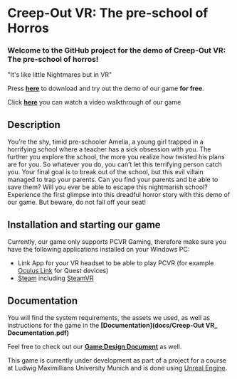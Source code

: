 # Creep-Out VR: The pre-school of Horros

### Welcome to the GitHub project for the demo of Creep-Out VR: The pre-school of horros!
"It's like little Nightmares but in VR"

Press **[here](https://syncandshare.lrz.de/getlink/fiGBr9DgvzNa1A9wXbfQr8/Creep-Out%20Vr%20Demo.zip)** to download and try out the demo of our game **for free**.

Click **[here](docs/Creep-Out_VR_Demo_Walkthrough_Low.mp4)** you can watch a video walkthrough of our game


## Description

You’re the shy, timid pre-schooler Amelia, a young girl trapped in a horrifying school where a teacher has a sick obsession with you. The further you explore the school, the more you realize how twisted his plans are for you. So whatever you do, you can’t let this terrifying person catch you. Your final goal is to break out of the school, but this evil villain managed to trap your parents. Can you find your parents and be able to save them? Will you ever be able to escape this nightmarish school? Experience the first glimpse into this dreadful horror story with this demo of our game. But beware, do not fall off your seat!

## Installation and starting our game

Currently, our game only supports PCVR Gaming, therefore make sure you have the following applications installed on your Windows PC:
- Link App for your VR headset to be able to play PCVR (for example [Oculus Link](https://www.meta.com/de/quest/setup/) for Quest devices)
- [Steam](https://store.steampowered.com/) including [SteamVR](https://store.steampowered.com/app/250820/SteamVR/)

## Documentation

You will find the system requirements, the assets we used, as well as instructions for the game in the **[Documentation](docs/Creep-Out VR_ Documentation.pdf)**

Feel free to check out our **[Game Design Document](docs/Techdoc_Creep_Out.pdf)** as well.

This game is currently under development as part of a project for a course at Ludwig Maximillians University Munich and is done using [Unreal Engine](https://www.unrealengine.com/).
